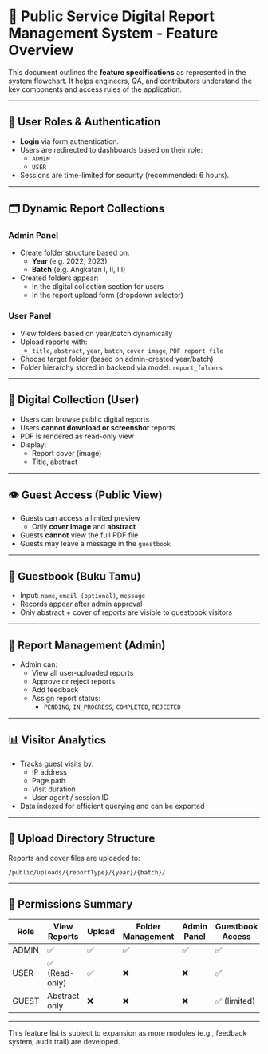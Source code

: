 # 📘 Public Service Digital Report Management System - Feature Overview

This document outlines the **feature specifications** as represented in the system flowchart. It helps engineers, QA, and contributors understand the key components and access rules of the application.

---

## 🔐 User Roles & Authentication
- **Login** via form authentication.
- Users are redirected to dashboards based on their role:
  - `ADMIN`
  - `USER`
- Sessions are time-limited for security (recommended: 6 hours).

---

## 🗂️ Dynamic Report Collections
### Admin Panel
- Create folder structure based on:
  - **Year** (e.g. 2022, 2023)
  - **Batch** (e.g. Angkatan I, II, III)
- Created folders appear:
  - In the digital collection section for users
  - In the report upload form (dropdown selector)

### User Panel
- View folders based on year/batch dynamically
- Upload reports with:
  - `title`, `abstract`, `year`, `batch`, `cover image`, `PDF report file`
- Choose target folder (based on admin-created year/batch)
- Folder hierarchy stored in backend via model: `report_folders`

---

## 📄 Digital Collection (User)
- Users can browse public digital reports
- Users **cannot download or screenshot** reports
- PDF is rendered as read-only view
- Display:
  - Report cover (image)
  - Title, abstract

---

## 👁️ Guest Access (Public View)
- Guests can access a limited preview
  - Only **cover image** and **abstract**
- Guests **cannot** view the full PDF file
- Guests may leave a message in the `guestbook`

---

## 📒 Guestbook (Buku Tamu)
- Input: `name`, `email (optional)`, `message`
- Records appear after admin approval
- Only abstract + cover of reports are visible to guestbook visitors

---

## 🧾 Report Management (Admin)
- Admin can:
  - View all user-uploaded reports
  - Approve or reject reports
  - Add feedback
  - Assign report status:
    - `PENDING`, `IN_PROGRESS`, `COMPLETED`, `REJECTED`

---

## 📊 Visitor Analytics
- Tracks guest visits by:
  - IP address
  - Page path
  - Visit duration
  - User agent / session ID
- Data indexed for efficient querying and can be exported

---

## 📁 Upload Directory Structure
Reports and cover files are uploaded to:
```
/public/uploads/{reportType}/{year}/{batch}/
```

---

## 🔐 Permissions Summary
| Role     | View Reports | Upload | Folder Management | Admin Panel | Guestbook Access |
|----------|--------------|--------|-------------------|-------------|------------------|
| ADMIN    | ✅           | ✅     | ✅                | ✅          | ✅               |
| USER     | ✅ (Read-only)| ✅     | ❌                | ❌          | ✅               |
| GUEST    | Abstract only| ❌     | ❌                | ❌          | ✅ (limited)     |

---

This feature list is subject to expansion as more modules (e.g., feedback system, audit trail) are developed.
